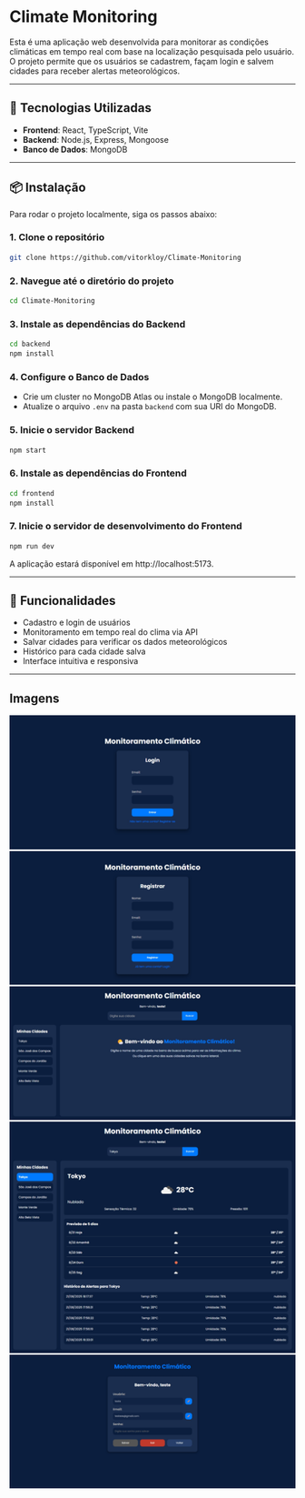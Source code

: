 # Climate Monitoring

Esta é uma aplicação web desenvolvida para monitorar as condições climáticas em tempo real com base na localização pesquisada pelo usuário. O projeto permite que os usuários se cadastrem, façam login e salvem cidades para receber alertas meteorológicos.

---

## 🚀 Tecnologias Utilizadas

- **Frontend**: React, TypeScript, Vite  
- **Backend**: Node.js, Express, Mongoose  
- **Banco de Dados**: MongoDB  

---

## 📦 Instalação

Para rodar o projeto localmente, siga os passos abaixo:

### 1. Clone o repositório
```bash
git clone https://github.com/vitorkloy/Climate-Monitoring
```

### 2. Navegue até o diretório do projeto
```bash
cd Climate-Monitoring
```

### 3. Instale as dependências do Backend
```bash
cd backend
npm install
```

### 4. Configure o Banco de Dados
- Crie um cluster no MongoDB Atlas ou instale o MongoDB localmente.
- Atualize o arquivo `.env` na pasta `backend` com sua URI do MongoDB.

### 5. Inicie o servidor Backend
```bash
npm start
```

### 6. Instale as dependências do Frontend
```bash
cd frontend
npm install
```

### 7. Inicie o servidor de desenvolvimento do Frontend
```bash
npm run dev
```

A aplicação estará disponível em http://localhost:5173.

---

## 🔧 Funcionalidades

- Cadastro e login de usuários
- Monitoramento em tempo real do clima via API
- Salvar cidades para verificar os dados meteorológicos
- Histórico para cada cidade salva
- Interface intuitiva e responsiva

---

## Imagens

![Interface do sistema, página de Login](https://github.com/vitorkloy/Climate-Monitoring/blob/main/images/SignIn.png)
![Interface do sistema, página de Cadastro](https://github.com/vitorkloy/Climate-Monitoring/blob/main/images/SignUp.png)
![Interface do sistema, página de Cadastro](https://github.com/vitorkloy/Climate-Monitoring/blob/main/images/HomeInit.png)
![Interface do sistema, página principal do sistema](https://github.com/vitorkloy/Climate-Monitoring/blob/main/images/Home.png)
![Interface do sistema, página principal do sistema](https://github.com/vitorkloy/Climate-Monitoring/blob/main/images/Account.png)

